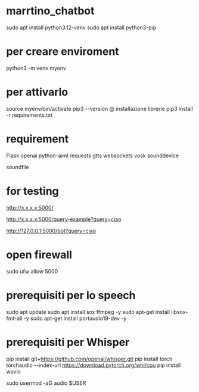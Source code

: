# marrtino_chatbot

sudo apt install python3.12-venv
sudo apt install python3-pip

# per creare enviroment
python3 -m venv myenv

# per attivarlo
source myenv/bin/activate
pip3 --version
@ installazione librerie
pip3 install -r requirements.txt


# requirement
Flask
openai
python-aiml
requests
gtts
websockets
vosk
sounddevice

soundfile

# for testing
http://x.x.x.x:5000/

http://x.x.x.x:5000/query-example?query=ciao


http://127.0.0.1:5000/bot?query=ciao

# open firewall
sudo ufw allow 5000

# prerequisiti per lo speech
sudo apt update
sudo apt install sox ffmpeg -y
sudo apt-get install libsox-fmt-all -y
sudo apt-get install portaudio19-dev -y
# prerequisiti per Whisper

pip install git+https://github.com/openai/whisper.git 
pip install torch torchaudio --index-url https://download.pytorch.org/whl/cpu
pip install wavio

sudo usermod -aG audio $USER
